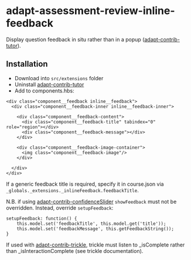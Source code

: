 # adapt-assessment-review-inline-feedback

Display question feedback in situ rather than in a popup ([adapt-contrib-tutor](https://github.com/adaptlearning/adapt-contrib-tutor)).

## Installation

* Download into ``src/extensions`` folder
* Uninstall [adapt-contrib-tutor]()
* Add to components.hbs:

```
<div class="component__feedback inline__feedback">
  <div class="component__feedback-inner inline__feedback-inner">

    <div class="component__feedback-content">
      <div class="component__feedback-title" tabindex="0" role="region"></div>
      <div class="component__feedback-message"></div>
    </div>

    <div class="component__feedback-image-container">
      <img class="component__feedback-image"/>
    </div>

  </div>
</div>
```

If a generic feedback title is required, specify it in course.json via `_globals._extensions._inlineFeedback.feedbackTitle`.

N.B. if using [adapt-contrib-confidenceSlider](https://github.com/cgkineo/adapt-contrib-confidenceSlider) ```showFeedback``` must not be overridden. Instead, override ```setupFeedback```:

```
setupFeedback: function() {
    this.model.set('feedbackTitle', this.model.get('title'));
    this.model.set('feedbackMessage', this.getFeedbackString());
}
```

If used with [adapt-contrib-trickle](https://github.com/adaptlearning/adapt-contrib-trickle), trickle must listen to _isComplete rather than _isInteractionComplete (see trickle documentation).
